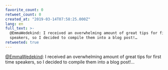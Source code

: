 ```yaml
---
favorite_count: 0
retweet_count: 0
created_at: "2019-03-14T07:58:25.000Z"
lang: en
full_text: >-
  @EmmaWedekind: I received an overwhelming amount of great tips for first time
  speakers, so I decided to compile them into a blog post!…
retweeted: true
---
```


[@EmmaWedekind](https://twitter.com/EmmaWedekind): I received an overwhelming
amount of great tips for first time speakers, so I decided to compile them into
a blog post!…
